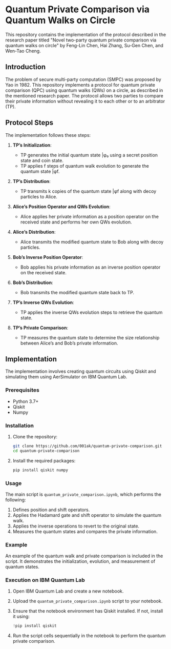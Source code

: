 # Quantum Private Comparison via Quantum Walks on Circle

This repository contains the implementation of the protocol described in the research paper titled "Novel two-party quantum private comparison via quantum walks on circle" by Feng-Lin Chen, Hai Zhang, Su-Gen Chen, and Wen-Tao Cheng.

## Introduction

The problem of secure multi-party computation (SMPC) was proposed by Yao in 1982. This repository implements a protocol for quantum private comparison (QPC) using quantum walks (QWs) on a circle, as described in the mentioned research paper. The protocol allows two parties to compare their private information without revealing it to each other or to an arbitrator (TP).

## Protocol Steps

The implementation follows these steps:

1. **TP’s Initialization**: 
   - TP generates the initial quantum state |φ₀ using a secret position state and coin state.
   - TP applies f steps of quantum walk evolution to generate the quantum state |φf.

2. **TP’s Distribution**: 
   - TP transmits k copies of the quantum state |φf along with decoy particles to Alice.

3. **Alice’s Position Operator and QWs Evolution**: 
   - Alice applies her private information as a position operator on the received state and performs her own QWs evolution.

4. **Alice’s Distribution**: 
   - Alice transmits the modified quantum state to Bob along with decoy particles.

5. **Bob’s Inverse Position Operator**: 
   - Bob applies his private information as an inverse position operator on the received state.

6. **Bob’s Distribution**: 
   - Bob transmits the modified quantum state back to TP.

7. **TP’s Inverse QWs Evolution**: 
   - TP applies the inverse QWs evolution steps to retrieve the quantum state.

8. **TP’s Private Comparison**: 
   - TP measures the quantum state to determine the size relationship between Alice’s and Bob’s private information.

## Implementation

The implementation involves creating quantum circuits using Qiskit and simulating them using AerSimulator on IBM Quantum Lab.

### Prerequisites

- Python 3.7+
- Qiskit
- Numpy

### Installation

1. Clone the repository:

    ```bash
    git clone https://github.com/001ak/quantum-private-comparison.git
    cd quantum-private-comparison
    ```

2. Install the required packages:

    ```bash
    pip install qiskit numpy
    ```

### Usage

The main script is `quantum_private_comparison.ipynb`, which performs the following:

1. Defines position and shift operators.
2. Applies the Hadamard gate and shift operator to simulate the quantum walk.
3. Applies the inverse operations to revert to the original state.
4. Measures the quantum states and compares the private information.


### Example

An example of the quantum walk and private comparison is included in the script. It demonstrates the initialization, evolution, and measurement of quantum states.

### Execution on IBM Quantum Lab

1. Open IBM Quantum Lab and create a new notebook.
2. Upload the `quantum_private_comparison.ipynb` script to your notebook.
3. Ensure that the notebook environment has Qiskit installed. If not, install it using:

    ```python
    !pip install qiskit
    ```

4. Run the script cells sequentially in the notebook to perform the quantum private comparison.

